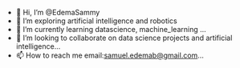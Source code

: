 - 👋 Hi, I’m @EdemaSammy
- 👀 I’m exploring artificial intelligence and robotics
- 🌱 I’m currently learning datascience, machine_learning ...
- 💞️ I’m looking to collaborate on data science projects and artificial intelligence...
- 📫 How to reach me email:samuel.edemab@gmail.com...

<!---
EdemaSammy/EdemaSammy is a ✨ special ✨ repository because its `README.md` (this file) appears on your GitHub profile.
You can click the Preview link to take a look at your changes.
--->
